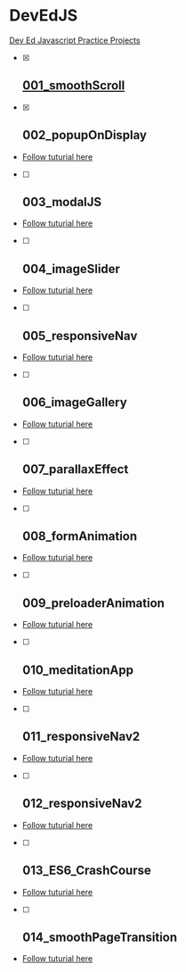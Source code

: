 # DevEdJS
[Dev Ed Javascript Practice Projects](https://www.youtube.com/@developedbyed)

- [x] ## [001_smoothScroll](https://www.youtube.com/watch?v=oUSvlrDTLi4&ab_channel=developedbyed)

- [x] ## 002_popupOnDisplay
+ [Follow tuturial here](https://www.youtube.com/watch?v=C_JKlr4WKKs&ab_channel=developedbyed)

- [ ] ## 003_modalJS
+ [Follow tuturial here](https://www.youtube.com/watch?v=KjQ8uvAt9kQ&ab_channel=developedbyed)

- [ ] ## 004_imageSlider
+ [Follow tuturial here](https://www.youtube.com/watch?v=KcdBOoK3Pfw&ab_channel=developedbyed)

- [ ] ## 005_responsiveNav
+ [Follow tuturial here](https://www.youtube.com/watch?v=gXkqy0b4M5g&ab_channel=developedbyed)

- [ ] ## 006_imageGallery
+ [Follow tuturial here](https://www.youtube.com/watch?v=JPkuiBl__J0&t=802s&ab_channel=developedbyed)

- [ ] ## 007_parallaxEffect
+ [Follow tuturial here](https://www.youtube.com/watch?v=jvbL-VqACyM&ab_channel=developedbyed)

- [ ] ## 008_formAnimation
+ [Follow tuturial here](https://www.youtube.com/watch?v=wc5k2AMPED0&ab_channel=developedbyed)

- [ ] ## 009_preloaderAnimation
+ [Follow tuturial here](https://www.youtube.com/watch?v=NZNhuzyeD-Y&t=51s&ab_channel=developedbyed)

- [ ] ## 010_meditationApp
+ [Follow tuturial here](https://www.youtube.com/watch?v=oMBXdZzYqEk&ab_channel=developedbyed)

- [ ] ## 011_responsiveNav2
+ [Follow tuturial here](https://www.youtube.com/watch?v=H4MkGzoACpQ&ab_channel=developedbyed)

- [ ] ## 012_responsiveNav2
+ [Follow tuturial here](https://www.youtube.com/watch?v=H4MkGzoACpQ&ab_channel=developedbyed)

- [ ] ## 013_ES6_CrashCourse
+ [Follow tuturial here](https://www.youtube.com/watch?v=WZQc7RUAg18&ab_channel=developedbyed)

- [ ] ## 014_smoothPageTransition
+ [Follow tuturial here](https://www.youtube.com/watch?v=1dJT-99KpiI&ab_channel=developedbyed)






